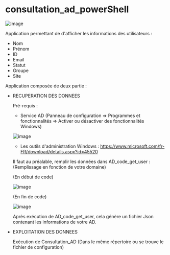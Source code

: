 # consultation_ad_powerShell

![image](https://github.com/anth039/consultation_ad_powerShell/assets/88208959/bdc84dae-c08e-4edb-80ac-321438a39551)



Application permettant de d'afficher les informations des utilisateurs :
  - Nom
  - Prénom
  - ID
  - Email
  - Statut
  - Groupe
  - Site

Application composée de deux partie : 


  - RECUPERATION DES DONNEES

      Pré-requis :

    -  Service AD (Panneau de configuration => Programmes et fonctionnalités => Activer ou désactiver des fonctionnalités Windows)
    
    ![image](https://github.com/anth039/consultation_ad_powerShell/assets/88208959/b000e3fe-f3d0-4203-b8be-d18a6b9c90b9)

    - Les outils d'administration Windows : https://www.microsoft.com/fr-FR/download/details.aspx?id=45520 

    Il faut au préalable, remplir les données dans AD_code_get_user : 
    (Remplissage en fonction de votre domaine)
    
    (En début de code)
    
    
    ![image](https://github.com/anth039/consultation_ad_powerShell/assets/88208959/7794897c-a176-4f10-8de8-98effba8286b)
    
    
    (En fin de code)
    
    ![image](https://github.com/anth039/consultation_ad_powerShell/assets/88208959/802e17dc-7723-47a9-80a0-ab09b384539f)

    
    Après exécution de AD_code_get_user, cela génère un fichier Json contenant les informations de votre AD.


  - EXPLOITATION DES DONNEES

    Exécution de Consultation_AD (Dans le même répertoire ou se trouve le fichier de configuration)




